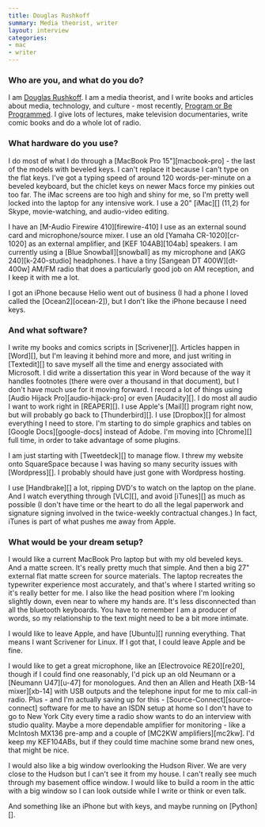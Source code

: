 ```yaml
---
title: Douglas Rushkoff
summary: Media theorist, writer
layout: interview
categories:
- mac
- writer
---
```


### Who are you, and what do you do?

I am [Douglas Rushkoff](http://www.rushkoff.com/ "Douglas' site."). I am a media theorist, and I write books and articles about media, technology, and culture - most recently, [Program or Be Programmed](http://www.rushkoff.com/program-or-be-programmed/ "Douglas' book."). I give lots of lectures, make television documentaries, write comic books and do a whole lot of radio.

### What hardware do you use?

I do most of what I do through a [MacBook Pro 15"][macbook-pro] - the last of the models with beveled keys. I can't replace it because I can't type on the flat keys. I've got a typing speed of around 120 words-per-minute on a beveled keyboard, but the chiclet keys on newer Macs force my pinkies out too far. The iMac screens are too high and shiny for me, so I'm pretty well locked into the laptop for any intensive work. I use a 20" [iMac][] (11,2) for Skype, movie-watching, and audio-video editing.

I have an [M-Audio Firewire 410][firewire-410] I use as an external sound card and microphone/source mixer. I use an old [Yamaha CR-1020][cr-1020] as an external amplifier, and [KEF 104AB][104ab] speakers. I am currently using a [Blue Snowball][snowball] as my microphone and [AKG 240][k-240-studio] headphones. I have a tiny [Sangean DT 400W][dt-400w] AM/FM radio that does a particularly good job on AM reception, and I keep it with me a lot.

I got an iPhone because Helio went out of business (I had a phone I loved called the [Ocean2][ocean-2]), but I don't like the iPhone because I need keys.

### And what software?

I write my books and comics scripts in [Scrivener][]. Articles happen in [Word][], but I'm leaving it behind more and more, and just writing in [Textedit][] to save myself all the time and energy associated with Microsoft. I did write a dissertation this year in Word because of the way it handles footnotes (there were over a thousand in that document), but I don't have much use for it moving forward. I record a lot of things using [Audio Hijack Pro][audio-hijack-pro] or even [Audacity][]. I do most all audio I want to work right in [REAPER][]. I use Apple's [Mail][] program right now, but will probably go back to [Thunderbird][]. I use [Dropbox][] for almost everything I need to store. I'm starting to do simple graphics and tables on [Google Docs][google-docs] instead of Adobe. I'm moving into [Chrome][] full time, in order to take advantage of some plugins.

I am just starting with [Tweetdeck][] to manage flow. I threw my website onto SquareSpace because I was having so many security issues with [Wordpress][]. I probably should have just gone with Wordpress hosting.

I use [Handbrake][] a lot, ripping DVD's to watch on the laptop on the plane. And I watch everything through [VLC][], and avoid [iTunes][] as much as possible (I don't have time or the heart to do all the legal paperwork and signature signing involved in the twice-weekly contractual changes.) In fact, iTunes is part of what pushes me away from Apple.

### What would be your dream setup?

I would like a current MacBook Pro laptop but with my old beveled keys. And a matte screen. It's really pretty much that simple. And then a big 27" external flat matte screen for source materials. The laptop recreates the typewriter experience most accurately, and that's where I started writing so it's really better for me. I also like the head position where I'm looking slightly down, even near to where my hands are. It's less disconnected than all the bluetooth keyboards. You have to remember I am a producer of words, so my relationship to the text might need to be a bit more intimate.

I would like to leave Apple, and have [Ubuntu][] running everything. That means I want Scrivener for Linux. If I got that, I could leave Apple and be fine.

I would like to get a great microphone, like an [Electrovoice RE20][re20], though if I could find one reasonably, I'd pick up an old Neumann or a [Neumann U47][u-47] for monologues. And then an Allen and Heath [XB-14 mixer][xb-14] with USB outputs and the telephone input for me to mix call-in radio. Plus - and I'm actually saving up for this - [Source-Connect][source-connect] software for me to have an ISDN setup at home so I don't have to go to New York City every time a radio show wants to do an interview with studio quality. Maybe a more dependable amplifier for monitoring - like a McIntosh MX136 pre-amp and a couple of [MC2KW amplifiers][mc2kw]. I'd keep my KEF104ABs, but if they could time machine some brand new ones, that might be nice.

I would also like a big window overlooking the Hudson River. We are very close to the Hudson but I can't see it from my house. I can't really see much through my basement office window. I would like to build a room in the attic with a big window so I can look outside while I write or think or even talk.

And something like an iPhone but with keys, and maybe running on [Python][].